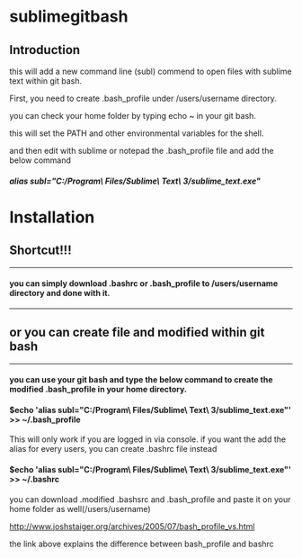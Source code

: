 # sublimegitbash

## Introduction
this will add a new command line (subl) commend to open files with sublime text within git bash.

First, you need to create .bash_profile under /users/username directory.

you can check your home folder by typing echo ~ in your git bash.

this will set the PATH and other environmental variables for the shell.

and then edit with sublime or notepad the .bash_profile file and add the below command

##### alias subl="C:/Program\ Files/Sublime\ Text\ 3/sublime_text.exe"



# Installation

## Shortcut!!!
-----------------------------------------
#### you can simply download .bashrc or .bash_profile to /users/username directory and done with it.



----------------------------------------


## or you can create file and modified within git bash
-----------------------------------------

#### you can use your git bash and type the below command to create the modified .bash_profile in your home directory.

#### $echo 'alias subl="C:/Program\ Files/Sublime\ Text\ 3/sublime_text.exe"' >> ~/.bash_profile


This will only work if you are logged in via console. if you want the add the alias for every users, you can create .bashrc file instead


#### $echo 'alias subl="C:/Program\ Files/Sublime\ Text\ 3/sublime_text.exe"' >> ~/.bashrc


you can download .modified .bashsrc and .bash_profile and paste it on your home folder as well(/users/username)

http://www.joshstaiger.org/archives/2005/07/bash_profile_vs.html

the link above explains the difference between bash_profile and bashrc
